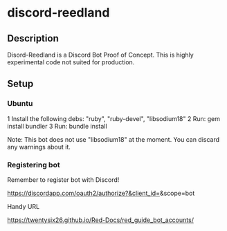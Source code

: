 # discord-reedland

## Description

Disord-Reedland is a Discord Bot Proof of Concept. This is highly experimental code not suited for production.

## Setup

### Ubuntu

1 Install the following debs: "ruby", "ruby-devel", "libsodium18"
2 Run: gem install bundler
3 Run: bundle install

Note: This bot does not use "libsodium18" at the moment. You can discard any warnings about it.

### Registering bot

Remember to register bot with Discord!

https://discordapp.com/oauth2/authorize?&client_id=<id>&scope=bot

Handy URL

https://twentysix26.github.io/Red-Docs/red_guide_bot_accounts/